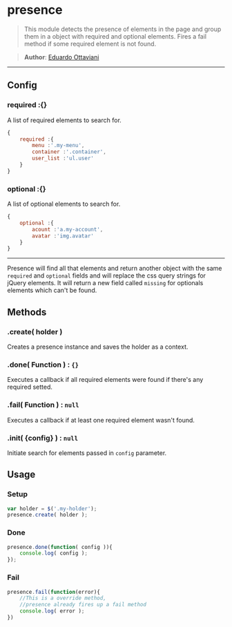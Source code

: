 # presence

>This module detects the presence of elements in the page and group them in a object with required and optional elements. Fires a fail method if some required element is not found.

>**Author**: [Eduardo Ottaviani](//github.com/Javiani)

---

## Config

### required :{}

A list of required elements to search for.

```js
{
    required :{
        menu :'.my-menu',
        container :'.container',
        user_list :'ul.user'
    }
}
```

### optional :{}

A list of optional elements to search for.

```js
{
    optional :{
        acount :'a.my-account',
        avatar :'img.avatar'
    }
}
```

---

Presence will find all that elements and return another object with the same `required` and `optional` fields and will replace the css query strings for jQuery elements.
It will return a new field called `missing` for optionals elements which can't be found.


## Methods

### .create( holder )

Creates a presence instance and saves the holder as a context.

### .done( Function ) : `{}`

Executes a callback if all required elements were found if there's any required setted.

### .fail( Function ) : `null`

Executes a callback if at least one required element wasn't found.

### .init( {config} ) : `null`

Initiate search for elements passed in `config` parameter.





## Usage


### Setup

```js
var holder = $('.my-holder');
presence.create( holder );
```

### Done

```js
presence.done(function( config )){
    console.log( config );
});
```


### Fail

```js
presence.fail(function(error){
    //This is a override method,
    //presence already fires up a fail method
    console.log( error );
})
```
